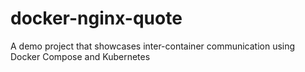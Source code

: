 # docker-nginx-quote
A demo project that showcases inter-container communication using Docker Compose and Kubernetes
